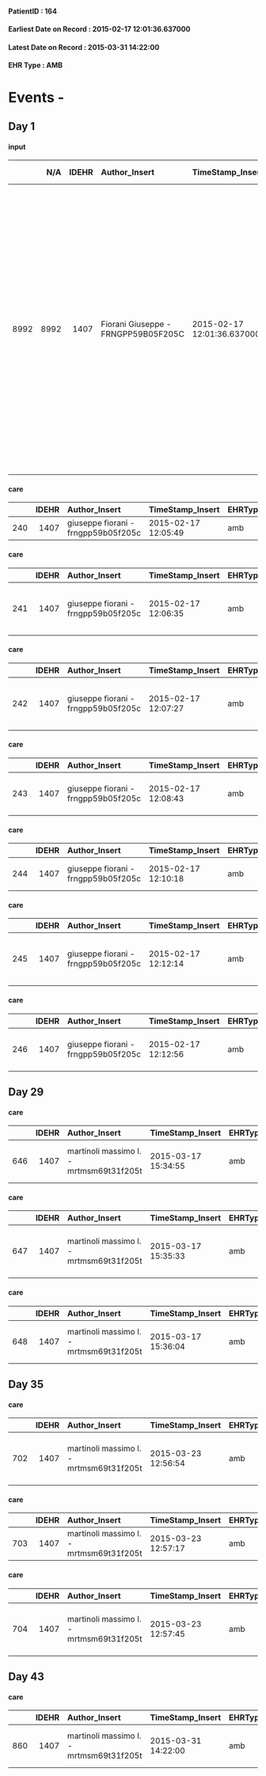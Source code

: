 
#### PatientID : 164
#### Earliest Date on Record : 2015-02-17 12:01:36.637000
#### Latest Date on Record : 2015-03-31 14:22:00
#### EHR Type : AMB

# Events - 

## Day 1

#### input
|      |    N/A |   IDEHR | Author_Insert                       | TimeStamp_Insert           | EHRType   |   PatientID |   IDDigitalSignDocument | persone_vicine   |   Unnamed: 0_x.1 |   IDANAMNESI_SOCIALE | Patient   | FamigliaAltro   | Paziente_T   | FamigliaAltro_T   |   Non_Rilevabile_x.1 | Note_Non_Rilevabile_x.1   | opt_Problemi   | Note_I                                                                                                                                                                                                                                                                                                                                                                                                                              | chk_contr_sintomi   | opt_paziente_a   | opt_famiglia_a   | opt_adeguatezza   | opt_paziente_solo   | ds_note_con                                                                                                                                                                      | opt_presente_assente   | Presenza_minori   | Caregiver_principale   | opt_necessario   | opt_presente   | opt_risorse_ec   | opt_paziente_psi   | opt_Ins_vol   | opt_inv_civile   | Needs     | Domestic partnership   | opt_disponibilita_f   | opt_famiglia_psi   | opt_disponibilit_paz   |
|-----:|-------:|--------:|:------------------------------------|:---------------------------|:----------|------------:|------------------------:|:-----------------|-----------------:|---------------------:|:----------|:----------------|:-------------|:------------------|---------------------:|:--------------------------|:---------------|:------------------------------------------------------------------------------------------------------------------------------------------------------------------------------------------------------------------------------------------------------------------------------------------------------------------------------------------------------------------------------------------------------------------------------------|:--------------------|:-----------------|:-----------------|:------------------|:--------------------|:---------------------------------------------------------------------------------------------------------------------------------------------------------------------------------|:-----------------------|:------------------|:-----------------------|:-----------------|:---------------|:-----------------|:-------------------|:--------------|:-----------------|:----------|:-----------------------|:----------------------|:-------------------|:-----------------------|
| 8992 |   8992 |    1407 | Fiorani Giuseppe - FRNGPP59B05F205C | 2015-02-17 12:01:36.637000 | AMB       |         164 |                   19929 | N/A              |              218 |                  139 | No#0      | Si#1            | No#0         | No#0              |                    0 | NR                        | No#0           | Pz ignaro della diagnosi :pensa di essere stato operato per un'ulcera.La moglie e la figlia sono informate della diagnosi e della progressione.Non sembrano essere consapevoli di una terminalit√† temporalmente vicina(il pz,operato nel mese di ottobre,aveva in programma un percorso di cure oncologiche al Sacco,che √® stato superato per l'improvviso peggioramento dei sintomi,che hanno richiesto il ricovero in urgenza). | controllo sintomi#0 | Indefinite#2     | Congruenti#1     | Da valutare#2     | No#0                | Vive con la moglie Savina di aa 74.Due figlie, entrambe fuori casa Alessandra di aa 46,di professione dietista presso l'istituto S.Luca e Astrid di aa 41,la quale vive a Milano | Presente#1             | No#0              | wife                   | No#0             | No#0           | Adeguate#1       | No#0               | No#0          | No#0             | Clinici#0 | Coniuge/Convivente#0   | No#0                  | No#0               | No#0                   |

#### care
|     |   IDEHR | Author_Insert                       | TimeStamp_Insert    | EHRType   |   PatientID |   IDGESTIONE_AUSILI |   ds_ncons | dt_consegna         |   opt_annulla_consegna | dt_Ric_consegna     | dt_ric_cons_forn    | opt_ausilio    |
|----:|--------:|:------------------------------------|:--------------------|:----------|------------:|--------------------:|-----------:|:--------------------|-----------------------:|:--------------------|:--------------------|:---------------|
| 240 |    1407 | giuseppe fiorani - frngpp59b05f205c | 2015-02-17 12:05:49 | amb       |         164 |                  82 |      24066 | 2014-11-26 00:00:00 |                      0 | 2014-11-25 00:00:00 | 2014-11-25 00:00:00 | auction iv # 1 |

#### care
|     |   IDEHR | Author_Insert                       | TimeStamp_Insert    | EHRType   |   PatientID |   IDGESTIONE_AUSILI |   ds_ncons |   ds_nbolla | dt_consegna         |   opt_annulla_consegna | dt_Ric_consegna     | dt_ric_cons_forn    | opt_ausilio                             |
|----:|--------:|:------------------------------------|:--------------------|:----------|------------:|--------------------:|-----------:|------------:|:--------------------|-----------------------:|:--------------------|:--------------------|:----------------------------------------|
| 241 |    1407 | giuseppe fiorani - frngpp59b05f205c | 2015-02-17 12:06:35 | amb       |         164 |                  83 |      24091 |        1093 | 2014-12-01 00:00:00 |                      0 | 2014-11-28 00:00:00 | 2014-11-28 00:00:00 | antid air mattress with compressor # 16 |

#### care
|     |   IDEHR | Author_Insert                       | TimeStamp_Insert    | EHRType   |   PatientID |   IDGESTIONE_AUSILI |   ds_ncons |   ds_nbolla | dt_consegna         |   opt_annulla_consegna | dt_Ric_consegna     | dt_ric_cons_forn    | opt_ausilio                                     |
|----:|--------:|:------------------------------------|:--------------------|:----------|------------:|--------------------:|-----------:|------------:|:--------------------|-----------------------:|:--------------------|:--------------------|:------------------------------------------------|
| 242 |    1407 | giuseppe fiorani - frngpp59b05f205c | 2015-02-17 12:07:27 | amb       |         164 |                  84 |      24091 |        1093 | 2014-12-01 00:00:00 |                      0 | 2014-11-28 00:00:00 | 2014-11-28 00:00:00 | electronic articulated bed with side rails # 14 |

#### care
|     |   IDEHR | Author_Insert                       | TimeStamp_Insert    | EHRType   |   PatientID |   IDGESTIONE_AUSILI |   ds_ncons |   ds_nbolla | dt_consegna         |   opt_annulla_consegna | dt_Ric_consegna     | dt_ric_cons_forn    | opt_ausilio                    |
|----:|--------:|:------------------------------------|:--------------------|:----------|------------:|--------------------:|-----------:|------------:|:--------------------|-----------------------:|:--------------------|:--------------------|:-------------------------------|
| 243 |    1407 | giuseppe fiorani - frngpp59b05f205c | 2015-02-17 12:08:43 | amb       |         164 |                  85 |      24091 |        1093 | 2014-12-01 00:00:00 |                      0 | 2014-11-28 00:00:00 | 2014-11-28 00:00:00 | folding wheelchair outdoor # 3 |

#### care
|     |   IDEHR | Author_Insert                       | TimeStamp_Insert    | EHRType   |   PatientID |   IDGESTIONE_AUSILI |   ds_ncons |   ds_nbolla | dt_consegna         |   ds_nritiro | dt_ritiro           |   opt_annulla_consegna | dt_Ric_consegna     | dt_ric_cons_forn    | dt_ric_ritiro       | dt_ric_ritiro_forn   | opt_ausilio            |
|----:|--------:|:------------------------------------|:--------------------|:----------|------------:|--------------------:|-----------:|------------:|:--------------------|-------------:|:--------------------|-----------------------:|:--------------------|:--------------------|:--------------------|:---------------------|:-----------------------|
| 244 |    1407 | giuseppe fiorani - frngpp59b05f205c | 2015-02-17 12:10:18 | amb       |         164 |                  86 |      24093 |        1094 | 2014-12-01 00:00:00 |        24308 | 2015-01-02 00:00:00 |                      0 | 2014-11-28 00:00:00 | 2014-11-28 00:00:00 | 2014-12-29 00:00:00 | 2014-12-31 00:00:00  | comfortable chair # 21 |

#### care
|     |   IDEHR | Author_Insert                       | TimeStamp_Insert    | EHRType   |   PatientID |   IDGESTIONE_AUSILI |   ds_ncons |   ds_nbolla | dt_consegna         |   opt_annulla_consegna | dt_Ric_consegna     | dt_ric_cons_forn    | opt_ausilio                          |
|----:|--------:|:------------------------------------|:--------------------|:----------|------------:|--------------------:|-----------:|------------:|:--------------------|-----------------------:|:--------------------|:--------------------|:-------------------------------------|
| 245 |    1407 | giuseppe fiorani - frngpp59b05f205c | 2015-02-17 12:12:14 | amb       |         164 |                  87 |      24305 |        1200 | 2015-01-02 00:00:00 |                      0 | 2014-12-31 00:00:00 | 2014-12-31 00:00:00 | 2 tips walker 2 wheels (walker) # 10 |

#### care
|     |   IDEHR | Author_Insert                       | TimeStamp_Insert    | EHRType   |   PatientID |   IDGESTIONE_AUSILI |   ds_ncons |   opt_annulla_consegna | ds_note_x      | dt_Ric_consegna     | dt_ric_cons_forn    | opt_ausilio                   |
|----:|--------:|:------------------------------------|:--------------------|:----------|------------:|--------------------:|-----------:|-----------------------:|:---------------|:--------------------|:--------------------|:------------------------------|
| 246 |    1407 | giuseppe fiorani - frngpp59b05f205c | 2015-02-17 12:12:56 | amb       |         164 |                  88 |      24618 |                      0 | not available. | 2015-01-27 00:00:00 | 2015-02-09 00:00:00 | electric chair elevating # 19 |


## Day 29

#### care
|     |   IDEHR | Author_Insert                           | TimeStamp_Insert    | EHRType   |   PatientID |   IDGESTIONE_AUSILI |   ds_ncons |   ds_nbolla | dt_consegna         |   ds_nritiro |   opt_annulla_consegna | dt_Ric_consegna     | dt_ric_cons_forn    | dt_ric_ritiro       | dt_ric_ritiro_forn   | opt_ausilio                    |
|----:|--------:|:----------------------------------------|:--------------------|:----------|------------:|--------------------:|-----------:|------------:|:--------------------|-------------:|-----------------------:|:--------------------|:--------------------|:--------------------|:---------------------|:-------------------------------|
| 646 |    1407 | martinoli massimo l. - mrtmsm69t31f205t | 2015-03-17 15:34:55 | amb       |         164 |                 489 |      24091 |        1093 | 2014-12-01 00:00:00 |        24854 |                      0 | 2014-11-28 00:00:00 | 2014-11-28 00:00:00 | 2015-03-17 00:00:00 | 2015-03-17 00:00:00  | folding wheelchair outdoor # 3 |

#### care
|     |   IDEHR | Author_Insert                           | TimeStamp_Insert    | EHRType   |   PatientID |   IDGESTIONE_AUSILI |   ds_ncons |   ds_nbolla | dt_consegna         |   ds_nritiro |   opt_annulla_consegna | dt_Ric_consegna     | dt_ric_cons_forn    | dt_ric_ritiro       | dt_ric_ritiro_forn   | opt_ausilio                          |
|----:|--------:|:----------------------------------------|:--------------------|:----------|------------:|--------------------:|-----------:|------------:|:--------------------|-------------:|-----------------------:|:--------------------|:--------------------|:--------------------|:---------------------|:-------------------------------------|
| 647 |    1407 | martinoli massimo l. - mrtmsm69t31f205t | 2015-03-17 15:35:33 | amb       |         164 |                 490 |      24305 |        1200 | 2015-01-02 00:00:00 |        24854 |                      0 | 2014-12-31 00:00:00 | 2014-12-31 00:00:00 | 2015-03-17 00:00:00 | 2015-03-17 00:00:00  | 2 tips walker 2 wheels (walker) # 10 |

#### care
|     |   IDEHR | Author_Insert                           | TimeStamp_Insert    | EHRType   |   PatientID |   IDGESTIONE_AUSILI |   ds_ncons |   ds_nritiro |   opt_annulla_consegna | ds_note_x      | dt_Ric_consegna     | dt_ric_cons_forn    | dt_ric_ritiro       | dt_ric_ritiro_forn   | opt_ausilio                   |
|----:|--------:|:----------------------------------------|:--------------------|:----------|------------:|--------------------:|-----------:|-------------:|-----------------------:|:---------------|:--------------------|:--------------------|:--------------------|:---------------------|:------------------------------|
| 648 |    1407 | martinoli massimo l. - mrtmsm69t31f205t | 2015-03-17 15:36:04 | amb       |         164 |                 491 |      24618 |        24854 |                      0 | not available. | 2015-01-27 00:00:00 | 2015-02-09 00:00:00 | 2015-03-17 00:00:00 | 2015-03-17 00:00:00  | electric chair elevating # 19 |


## Day 35

#### care
|     |   IDEHR | Author_Insert                           | TimeStamp_Insert    | EHRType   |   PatientID |   IDGESTIONE_AUSILI |   ds_ncons |   ds_nbolla | dt_consegna         |   ds_nritiro |   opt_annulla_consegna | dt_Ric_consegna     | dt_ric_cons_forn    | dt_ric_ritiro       | dt_ric_ritiro_forn   | opt_ausilio                             |
|----:|--------:|:----------------------------------------|:--------------------|:----------|------------:|--------------------:|-----------:|------------:|:--------------------|-------------:|-----------------------:|:--------------------|:--------------------|:--------------------|:---------------------|:----------------------------------------|
| 702 |    1407 | martinoli massimo l. - mrtmsm69t31f205t | 2015-03-23 12:56:54 | amb       |         164 |                 545 |      24091 |        1093 | 2014-12-01 00:00:00 |        24885 |                      0 | 2014-11-28 00:00:00 | 2014-11-28 00:00:00 | 2015-03-23 00:00:00 | 2015-03-23 00:00:00  | antid air mattress with compressor # 16 |

#### care
|     |   IDEHR | Author_Insert                           | TimeStamp_Insert    | EHRType   |   PatientID |   IDGESTIONE_AUSILI |   ds_ncons | dt_consegna         |   ds_nritiro |   opt_annulla_consegna | dt_Ric_consegna     | dt_ric_cons_forn    | dt_ric_ritiro       | dt_ric_ritiro_forn   | opt_ausilio    |
|----:|--------:|:----------------------------------------|:--------------------|:----------|------------:|--------------------:|-----------:|:--------------------|-------------:|-----------------------:|:--------------------|:--------------------|:--------------------|:---------------------|:---------------|
| 703 |    1407 | martinoli massimo l. - mrtmsm69t31f205t | 2015-03-23 12:57:17 | amb       |         164 |                 546 |      24066 | 2014-11-26 00:00:00 |        24885 |                      0 | 2014-11-25 00:00:00 | 2014-11-25 00:00:00 | 2015-03-23 00:00:00 | 2015-03-23 00:00:00  | auction iv # 1 |

#### care
|     |   IDEHR | Author_Insert                           | TimeStamp_Insert    | EHRType   |   PatientID |   IDGESTIONE_AUSILI |   ds_ncons |   ds_nbolla | dt_consegna         |   ds_nritiro |   opt_annulla_consegna | dt_Ric_consegna     | dt_ric_cons_forn    | dt_ric_ritiro       | dt_ric_ritiro_forn   | opt_ausilio                                     |
|----:|--------:|:----------------------------------------|:--------------------|:----------|------------:|--------------------:|-----------:|------------:|:--------------------|-------------:|-----------------------:|:--------------------|:--------------------|:--------------------|:---------------------|:------------------------------------------------|
| 704 |    1407 | martinoli massimo l. - mrtmsm69t31f205t | 2015-03-23 12:57:45 | amb       |         164 |                 547 |      24091 |        1093 | 2014-12-01 00:00:00 |        24885 |                      0 | 2014-11-28 00:00:00 | 2014-11-28 00:00:00 | 2015-03-23 00:00:00 | 2015-03-23 00:00:00  | electronic articulated bed with side rails # 14 |


## Day 43

#### care
|     |   IDEHR | Author_Insert                           | TimeStamp_Insert    | EHRType   |   PatientID |   IDGESTIONE_AUSILI |   ds_ncons |   ds_nbolla | dt_consegna         |   ds_nritiro |   opt_annulla_consegna | ds_note_x      | dt_Ric_consegna     | dt_ric_cons_forn    | dt_ric_ritiro       | dt_ric_ritiro_forn   | opt_ausilio                   |
|----:|--------:|:----------------------------------------|:--------------------|:----------|------------:|--------------------:|-----------:|------------:|:--------------------|-------------:|-----------------------:|:---------------|:--------------------|:--------------------|:--------------------|:---------------------|:------------------------------|
| 860 |    1407 | martinoli massimo l. - mrtmsm69t31f205t | 2015-03-31 14:22:00 | amb       |         164 |                 703 |      24618 |         156 | 2015-02-10 00:00:00 |        24854 |                      0 | not available. | 2015-01-27 00:00:00 | 2015-02-09 00:00:00 | 2015-03-17 00:00:00 | 2015-03-17 00:00:00  | electric chair elevating # 19 |


